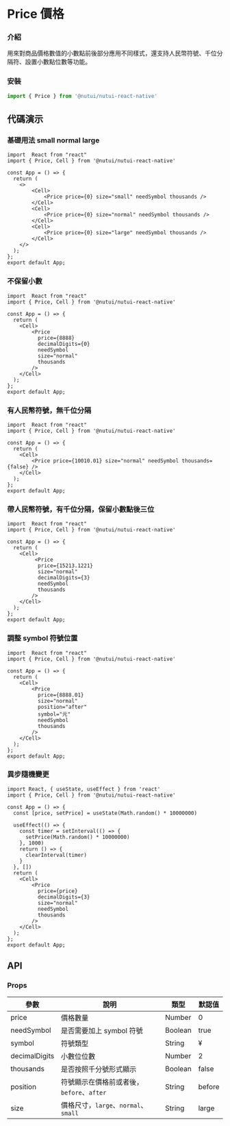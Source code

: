 # Price 價格

### 介紹

用來對商品價格數值的小數點前後部分應用不同樣式，還支持人民幣符號、千位分隔符、設置小數點位數等功能。

### 安裝

```javascript
import { Price } from '@nutui/nutui-react-native'
```

## 代碼演示

### 基礎用法 small normal large

```SnackPlayer
import  React from "react"
import { Price, Cell } from '@nutui/nutui-react-native'

const App = () => {
  return (
    <>
        <Cell>
            <Price price={0} size="small" needSymbol thousands />
        </Cell>
        <Cell>
            <Price price={0} size="normal" needSymbol thousands />
        </Cell>
        <Cell>
            <Price price={0} size="large" needSymbol thousands />
        </Cell>
    </>
  );
};
export default App;
```


### 不保留小數

```SnackPlayer
import  React from "react"
import { Price, Cell } from '@nutui/nutui-react-native'

const App = () => {
  return (
    <Cell>
        <Price
          price={8888}
          decimalDigits={0}
          needSymbol
          size="normal"
          thousands
        />
    </Cell>
  );
};
export default App;
```


### 有人民幣符號，無千位分隔

```SnackPlayer
import  React from "react"
import { Price, Cell } from '@nutui/nutui-react-native'

const App = () => {
  return (
    <Cell>
        <Price price={10010.01} size="normal" needSymbol thousands={false} />
    </Cell>
  );
};
export default App;
```


### 帶人民幣符號，有千位分隔，保留小數點後三位

```SnackPlayer
import  React from "react"
import { Price, Cell } from '@nutui/nutui-react-native'

const App = () => {
  return (
    <Cell>
         <Price
          price={15213.1221}
          size="normal"
          decimalDigits={3}
          needSymbol
          thousands
        />
    </Cell>
  );
};
export default App;
```


### 調整 symbol 符號位置

```SnackPlayer
import  React from "react"
import { Price, Cell } from '@nutui/nutui-react-native'

const App = () => {
  return (
    <Cell>
        <Price
          price={8888.01}
          size="normal"
          position="after"
          symbol="元"
          needSymbol
          thousands
        />
    </Cell>
  );
};
export default App;
```


### 異步隨機變更

```SnackPlayer
import React, { useState, useEffect } from 'react'
import { Price, Cell } from '@nutui/nutui-react-native'

const App = () => {
  const [price, setPrice] = useState(Math.random() * 10000000)

  useEffect(() => {
    const timer = setInterval(() => {
      setPrice(Math.random() * 10000000)
    }, 1000)
    return () => {
      clearInterval(timer)
    }
  }, [])
  return (
    <Cell>
        <Price
          price={price}
          decimalDigits={3}
          size="normal"
          needSymbol
          thousands
        />
    </Cell>
  );
};
export default App;
```


## API

### Props

| 參數           | 說明                     | 類型    | 默認值 |
| -------------- | ------------------------ | ------- | ------ |
| price          | 價格數量                 | Number  | 0      |
| needSymbol    | 是否需要加上 symbol 符號 | Boolean | true   |
| symbol         | 符號類型                 | String  | &yen;  |
| decimalDigits | 小數位位數               | Number  | 2      |
| thousands      | 是否按照千分號形式顯示   | Boolean | false  |
| position  | 符號顯示在價格前或者後，`before`、`after`  | String           | before |
| size   | 價格尺寸，`large`、`normal`、`small`     | String           | large |
